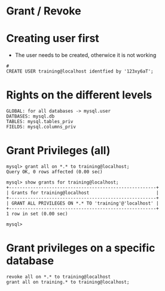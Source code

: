 # Grant / Revoke 

# Creating user first 

  * The user needs to be created, otherwice it is not working 
  
```
# 
CREATE USER training@localhost identfied by '123xy6aT';

```

# Rights on the different levels 

```
GLOBAL: for all databases -> mysql.user 
DATBASES: mysql.db
TABLES: mysql.tables_priv 
FIELDS: mysql.columns_priv 
```

# Grant Privileges (all) 

```
mysql> grant all on *.* to training@localhost;
Query OK, 0 rows affected (0.00 sec)

mysql> show grants for training@localhost;
+-------------------------------------------------------+
| Grants for training@localhost                         |
+-------------------------------------------------------+
| GRANT ALL PRIVILEGES ON *.* TO 'training'@'localhost' |
+-------------------------------------------------------+
1 row in set (0.00 sec)

mysql>
```

# Grant privileges on a specific database 

```
revoke all on *.* to training@localhost 
grant all on training.* to training@localhost; 
```
